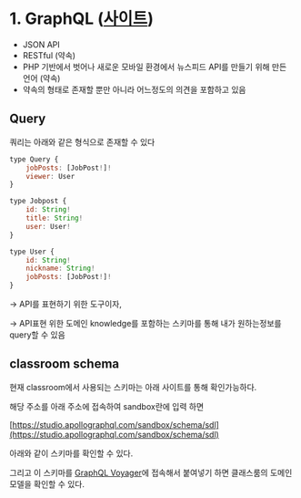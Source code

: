 # 1. GraphQL ([사이트](https://graphql-kr.github.io/))

- JSON API
- RESTful (약속)
- PHP 기반에서 벗어나 새로운 모바일 환경에서 뉴스피드 API를 만들기 위해 만든 언어 (약속)
- 약속의 형태로 존재할 뿐만 아니라 어느정도의  의견을 포함하고 있음

## Query

쿼리는 아래와 같은 형식으로 존재할 수 있다

```jsx
type Query {
	jobPosts: [JobPost!]!
	viewer: User
}

type Jobpost {
	id: String!
	title: String!
	user: User!
}

type User {
	id: String!
	nickname: String!
	jobPosts: [JobPost!]!
}
```

→ API를 표현하기 위한 도구이자, 

→ API표현 위한 도메인 knowledge를 포함하는 스키마를 통해 내가 원하는정보를 query할 수 있음

## classroom schema

현재 classroom에서 사용되는 스키마는 아래 사이트를 통해 확인가능하다.

해당 주소를 아래 주소에 접속하여 sandbox란에 입력 하면

[https://studio.apollographql.com/sandbox/schema/sdl](https://studio.apollographql.com/sandbox/schema/sdl)


아래와 같이 스키마를 확인할 수 있다.

그리고 이 스키마를 [GraphQL Voyager](https://apis.guru/graphql-voyager/)에 접속해서 붙여넣기 하면 클래스룸의 도메인 모델을 확인할 수 있다.

